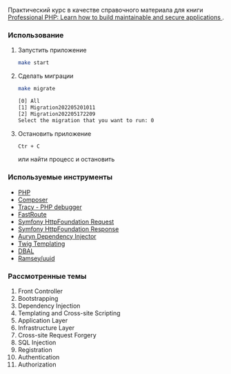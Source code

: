 Практический курс в качестве справочного материала для книги
[Professional PHP: Learn how to build maintainable and secure applications
](http://patricklouys.com/professional-php/).

### Использование

1. Запустить приложение

    ```sh
    make start
    ```

2. Сделать миграции

    ```sh
    make migrate

    [0] All
    [1] Migration202205201011
    [2] Migration202205172209
    Select the migration that you want to run: 0
    ```

3. Остановить приложение

    ```sh
    Ctr + C
    ```
    или найти процесс и остановить


### Используемые инструменты
- [PHP](https://www.php.net/downloads.php)
- [Composer](https://getcomposer.org/)
- [Tracy - PHP debugger](https://github.com/nette/tracy)
- [FastRoute](https://github.com/nikic/FastRoute)
- [Symfony HttpFoundation Request](https://symfony.com/doc/current/components/http_foundation.html#request)
- [Symfony HttpFoundation Response](https://symfony.com/doc/current/components/http_foundation.html#response)
- [Auryn Dependency Injector](https://github.com/rdlowrey/Auryn#injection-definitions)
- [Twig Templating](https://twig.symfony.com/doc/3.x/intro.html)
- [DBAL](https://www.doctrine-project.org/projects/dbal.html)
- [Ramsey/uuid](https://github.com/ramsey/uuid)


### Рассмотренные темы
1. Front Controller
2. Bootstrapping
3. Dependency Injection
4. Templating and Cross-site Scripting
5. Application Layer
6. Infrastructure Layer
7. Cross-site Request Forgery
8. SQL Injection
9. Registration
10. Authentication
11. Authorization